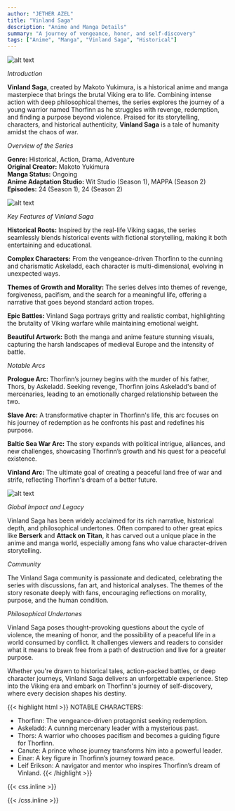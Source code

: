 ```yaml
---
author: "JETHER AZEL"
title: "Vinland Saga"
description: "Anime and Manga Details"
summary: "A journey of vengeance, honor, and self-discovery"
tags: ["Anime", "Manga", "Vinland Saga", "Historical"]
---
```


![alt text](/vinland1.jpg)

*Introduction*

**Vinland Saga**, created by Makoto Yukimura, is a historical anime and manga masterpiece that brings the brutal Viking era to life. Combining intense action with deep philosophical themes, the series explores the journey of a young warrior named Thorfinn as he struggles with revenge, redemption, and finding a purpose beyond violence. Praised for its storytelling, characters, and historical authenticity, **Vinland Saga** is a tale of humanity amidst the chaos of war.

*Overview of the Series*

**Genre:** Historical, Action, Drama, Adventure  
**Original Creator:** Makoto Yukimura  
**Manga Status:** Ongoing  
**Anime Adaptation Studio:** Wit Studio (Season 1), MAPPA (Season 2)  
**Episodes:** 24 (Season 1), 24 (Season 2)  

![alt text](/vinland2.jpg)

*Key Features of Vinland Saga*

**Historical Roots:** Inspired by the real-life Viking sagas, the series seamlessly blends historical events with fictional storytelling, making it both entertaining and educational.

**Complex Characters:** From the vengeance-driven Thorfinn to the cunning and charismatic Askeladd, each character is multi-dimensional, evolving in unexpected ways.

**Themes of Growth and Morality:** The series delves into themes of revenge, forgiveness, pacifism, and the search for a meaningful life, offering a narrative that goes beyond standard action tropes.

**Epic Battles:** Vinland Saga portrays gritty and realistic combat, highlighting the brutality of Viking warfare while maintaining emotional weight.

**Beautiful Artwork:** Both the manga and anime feature stunning visuals, capturing the harsh landscapes of medieval Europe and the intensity of battle.

*Notable Arcs*

**Prologue Arc:** Thorfinn’s journey begins with the murder of his father, Thors, by Askeladd. Seeking revenge, Thorfinn joins Askeladd's band of mercenaries, leading to an emotionally charged relationship between the two.

**Slave Arc:** A transformative chapter in Thorfinn's life, this arc focuses on his journey of redemption as he confronts his past and redefines his purpose.

**Baltic Sea War Arc:** The story expands with political intrigue, alliances, and new challenges, showcasing Thorfinn’s growth and his quest for a peaceful existence.

**Vinland Arc:** The ultimate goal of creating a peaceful land free of war and strife, reflecting Thorfinn's dream of a better future.

![alt text](/vinland3.jpg)

*Global Impact and Legacy*

Vinland Saga has been widely acclaimed for its rich narrative, historical depth, and philosophical undertones. Often compared to other great epics like **Berserk** and **Attack on Titan**, it has carved out a unique place in the anime and manga world, especially among fans who value character-driven storytelling.

*Community*

The Vinland Saga community is passionate and dedicated, celebrating the series with discussions, fan art, and historical analyses. The themes of the story resonate deeply with fans, encouraging reflections on morality, purpose, and the human condition.

*Philosophical Undertones*

Vinland Saga poses thought-provoking questions about the cycle of violence, the meaning of honor, and the possibility of a peaceful life in a world consumed by conflict. It challenges viewers and readers to consider what it means to break free from a path of destruction and live for a greater purpose.

Whether you're drawn to historical tales, action-packed battles, or deep character journeys, Vinland Saga delivers an unforgettable experience. Step into the Viking era and embark on Thorfinn's journey of self-discovery, where every decision shapes his destiny.

{{< highlight html >}}
NOTABLE CHARACTERS:
- Thorfinn: The vengeance-driven protagonist seeking redemption.
- Askeladd: A cunning mercenary leader with a mysterious past.
- Thors: A warrior who chooses pacifism and becomes a guiding figure for Thorfinn.
- Canute: A prince whose journey transforms him into a powerful leader.
- Einar: A key figure in Thorfinn’s journey toward peace.
- Leif Erikson: A navigator and mentor who inspires Thorfinn’s dream of Vinland.
{{< /highlight >}}

{{< css.inline >}}

<style>
.emojify {
	font-family: Apple Color Emoji, Segoe UI Emoji, NotoColorEmoji, Segoe UI Symbol, Android Emoji, EmojiSymbols;
	font-size: 2rem;
	vertical-align: middle;
}
@media screen and (max-width:650px) {
  .nowrap {
    display: block;
    margin: 25px 0;
  }
}
</style>

{{< /css.inline >}}
